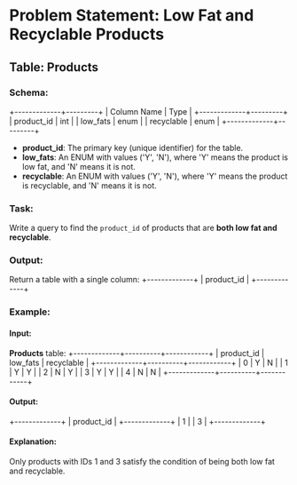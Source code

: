 # Problem Statement: Low Fat and Recyclable Products

## Table: Products

### Schema:
+-------------+---------+
| Column Name | Type    |
+-------------+---------+
| product_id  | int     |
| low_fats    | enum    |
| recyclable  | enum    |
+-------------+---------+

- **product_id**: The primary key (unique identifier) for the table.
- **low_fats**: An ENUM with values ('Y', 'N'), where 'Y' means the product is low fat, and 'N' means it is not.
- **recyclable**: An ENUM with values ('Y', 'N'), where 'Y' means the product is recyclable, and 'N' means it is not.

### Task:
Write a query to find the `product_id` of products that are **both low fat and recyclable**.

### Output:
Return a table with a single column:
+-------------+
| product_id  |
+-------------+

### Example:

#### Input:
**Products** table:
+-------------+----------+------------+
| product_id  | low_fats | recyclable |
+-------------+----------+------------+
| 0           | Y        | N          |
| 1           | Y        | Y          |
| 2           | N        | Y          |
| 3           | Y        | Y          |
| 4           | N        | N          |
+-------------+----------+------------+

#### Output:
+-------------+
| product_id  |
+-------------+
| 1           |
| 3           |
+-------------+

#### Explanation:
Only products with IDs 1 and 3 satisfy the condition of being both low fat and recyclable.
